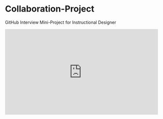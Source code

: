 # Collaboration-Project
GitHub Interview Mini-Project for Instructional Designer
<div style='position: relative; overflow: hidden; padding-top: 56.25%;'><iframe style='position: absolute;top: 0;left: 0; width: 100%; height: 100%; min-height:unset; min-width: unset; border: 0;' src='https://embed.mindstamp.io/embed/JgtOcEuXZbZy' allowFullscreen allow='encrypted-media; microphone; camera ' scrolling='no'></iframe></div>
